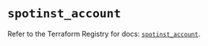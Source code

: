 # `spotinst_account`

Refer to the Terraform Registry for docs: [`spotinst_account`](https://registry.terraform.io/providers/spotinst/spotinst/1.214.0/docs/resources/account).
